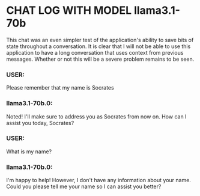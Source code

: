 # CHAT LOG WITH MODEL llama3.1-70b

This chat was an even simpler test of the application's ability to save bits of state throughout a conversation. It is clear that I will not be able to use this application to have a long conversation that uses context from previous messages. Whether or not this will be a severe problem remains to be seen.

### USER:
Please remember that my name is Socrates
### llama3.1-70b.0:
Noted! I'll make sure to address you as Socrates from now on. How can I assist you today, Socrates?
### USER:
What is my name?
### llama3.1-70b.0:
I'm happy to help! However, I don't have any information about your name. Could you please tell me your name so I can assist you better?

